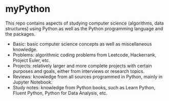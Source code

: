 # myPython

This repo contains aspects of studying computer science (algorithms, data structures) using Python as well as the Python programming language and the packages.

- Basic: basic computer science concepts as well as miscellaneous knowledge.
- Problems: algorithmic coding problems from Leetcode, Hackerrank, Project Euler, etc.
- Projects: relatively larger and more complete projects with certain purposes and goals, either from interviews or research topics.
- Reviews: knowledge from all sources programmed in Python, mainly in Jupyter Notebook.
- Study notes: knowledge from Python books, such as Learn Python, Fluent Python, Python for Data Analysis, etc.
